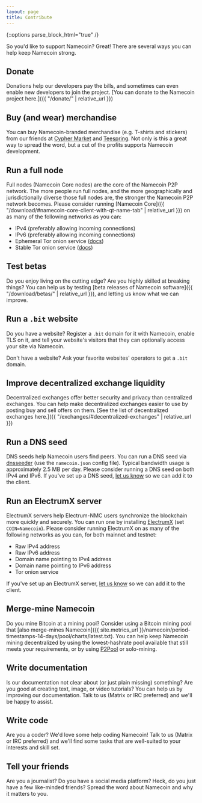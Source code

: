 ```yaml
---
layout: page
title: Contribute
---
```


{::options parse_block_html="true" /}

So you'd like to support Namecoin?  Great!  There are several ways you can help keep Namecoin strong.

## Donate

Donations help our developers pay the bills, and sometimes can even enable new developers to join the project.  [You can donate to the Namecoin project here.]({{ "/donate/" | relative_url }})

## Buy (and wear) merchandise

You can buy Namecoin-branded merchandise (e.g. T-shirts and stickers) from our friends at [Cypher Market](https://www.cyphermarket.com/namecoin/) and [Teespring](https://namecoin.creator-spring.com/).  Not only is this a great way to spread the word, but a cut of the profits supports Namecoin development.

## Run a full node

Full nodes (Namecoin Core nodes) are the core of the Namecoin P2P network.  The more people run full nodes, and the more geographically and jurisdictionally diverse those full nodes are, the stronger the Namecoin P2P network becomes.  Please consider running [Namecoin Core]({{ "/download/#namecoin-core-client-with-qt-name-tab" | relative_url }}) on as many of the following networks as you can:

* IPv4 (preferably allowing incoming connections)
* IPv6 (preferably allowing incoming connections)
* Ephemeral Tor onion service ([docs](https://github.com/namecoin/namecoin-core/blob/master/doc/tor.md))
* Stable Tor onion service ([docs](https://github.com/namecoin/namecoin-core/blob/master/doc/tor.md))

## Test betas

Do you enjoy living on the cutting edge?  Are you highly skilled at breaking things?  You can help us by testing [beta releases of Namecoin software]({{ "/download/betas/" | relative_url }}), and letting us know what we can improve.

## Run a `.bit` website

Do you have a website?  Register a `.bit` domain for it with Namecoin, enable TLS on it, and tell your website's visitors that they can optionally access your site via Namecoin.

Don't have a website?  Ask your favorite websites' operators to get a `.bit` domain.

## Improve decentralized exchange liquidity

Decentralized exchanges offer better security and privacy than centralized exchanges.  You can help make decentralized exchanges easier to use by posting buy and sell offers on them.  [See the list of decentralized exchanges here.]({{ "/exchanges/#decentralized-exchanges" | relative_url }})

## Run a DNS seed

DNS seeds help Namecoin users find peers.  You can run a DNS seed via [dnsseeder](https://github.com/gombadi/dnsseeder) (use the `namecoin.json` config file).  Typical bandwidth usage is approximately 2.5 MB per day.  Please consider running a DNS seed on both IPv4 and IPv6.  If you've set up a DNS seed, [let us know](https://github.com/namecoin/namecoin-core/issues/new/choose) so we can add it to the client.

## Run an ElectrumX server

ElectrumX servers help Electrum-NMC users synchronize the blockchain more quickly and securely.  You can run one by installing [ElectrumX](https://github.com/spesmilo/electrumx) (set `COIN=Namecoin`).  Please consider running ElectrumX on as many of the following networks as you can, for both mainnet and testnet:

* Raw IPv4 address
* Raw IPv6 address
* Domain name pointing to IPv4 address
* Domain name pointing to IPv6 address
* Tor onion service

If you've set up an ElectrumX server, [let us know](https://github.com/namecoin/electrum-nmc/issues/new/choose) so we can add it to the client.

## Merge-mine Namecoin

Do you mine Bitcoin at a mining pool?  Consider using a Bitcoin mining pool that [also merge-mines Namecoin]({{ site.metrics_url }}/namecoin/period-timestamps-14-days/pool/charts/latest.txt).  You can help keep Namecoin mining decentralized by using the lowest-hashrate pool available that still meets your requirements, or by using [P2Pool](https://github.com/p2pool/p2pool) or solo-mining.

## Write documentation

Is our documentation not clear about (or just plain missing) something?  Are you good at creating text, image, or video tutorials?  You can help us by improving our documentation.  Talk to us (Matrix or IRC preferred) and we'll be happy to assist.

## Write code

Are you a coder?  We'd love some help coding Namecoin!  Talk to us (Matrix or IRC preferred) and we'll find some tasks that are well-suited to your interests and skill set.

## Tell your friends

Are you a journalist?  Do you have a social media platform?  Heck, do you just have a few like-minded friends?  Spread the word about Namecoin and why it matters to you.
